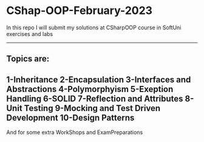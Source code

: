 # CShap-OOP-February-2023
In this repo I will submit my  solutions at CSharpOOP course in SoftUni exercises and labs
__________________________________________________________________________________________
Topics are:
-----------------------------------------------------------------------
1-Inheritance
2-Encapsulation
3-Interfaces and Abstractions
4-Polymorphyism
5-Exeption Handling
6-SOLID
7-Reflection and Attributes
8-Unit Testing
9-Mocking and Test Driven Development
10-Design Patterns
----------------------
And for some extra WorkShops and ExamPreparations
